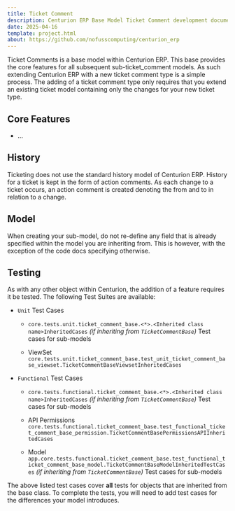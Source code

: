 ```yaml
---
title: Ticket Comment
description: Centurion ERP Base Model Ticket Comment development documentation
date: 2025-04-16
template: project.html
about: https://github.com/nofusscomputing/centurion_erp
---
```


Ticket Comments is a base model within Centurion ERP. This base provides the core features for all subsequent sub-ticket_comment models. As such extending Centurion ERP with a new ticket comment type is a simple process. The adding of a ticket comment type only requires that you extend an existing ticket model containing only the changes for your new ticket type.


## Core Features

- ...


## History

Ticketing does not use the standard history model of Centurion ERP. History for a ticket is kept in the form of action comments. As each change to a ticket occurs, an action comment is created denoting the from and to in relation to a change.


## Model

When creating your sub-model, do not re-define any field that is already specified within the model you are inheriting from. This is however, with the exception of the code docs specifying otherwise.


## Testing

As with any other object within Centurion, the addition of a feature requires it be tested. The following Test Suites are available:

- `Unit` Test Cases

    - `core.tests.unit.ticket_comment_base.<*>.<Inherited class name>InheritedCases` _(if inheriting from `TicketCommentBase`)_ Test cases for sub-models

    - ViewSet `core.tests.unit.ticket_comment_base.test_unit_ticket_comment_base_viewset.TicketCommentBaseViewsetInheritedCases`

- `Functional` Test Cases

    - `core.tests.functional.ticket_comment_base.<*>.<Inherited class name>InheritedCases` _(if inheriting from `TicketCommentBase`)_ Test cases for sub-models

    - API Permissions `core.tests.functional.ticket_comment_base.test_functional_ticket_comment_base_permission.TicketCommentBasePermissionsAPIInheritedCases`

    - Model `app.core.tests.functional.ticket_comment_base.test_functional_ticket_comment_base_model.TicketCommentBaseModelInheritedTestCases` _(if inheriting from `TicketCommentBase`)_ Test cases for sub-models

The above listed test cases cover **all** tests for objects that are inherited from the base class. To complete the tests, you will need to add test cases for the differences your model introduces.
